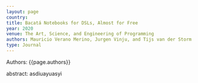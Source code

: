 ```yaml
---
layout: page
country:
title: Bacatá Notebooks for DSLs, Almost for Free
year: 2020
venue: The Art, Science, and Engineering of Programming
authors: Mauricio Verano Merino, Jurgen Vinju, and Tijs van der Storm
type: Journal
---
```


<!-- ## {{page.title}} -->
Authors: {{page.authors}}


abstract:
asdiuayuasyi